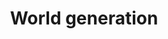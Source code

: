 ---
title: World generation
parent: Configuration
nav_order: 30
description: "Configuration options customizing the world generation from the Stargate Journey Minecraft mod."
---